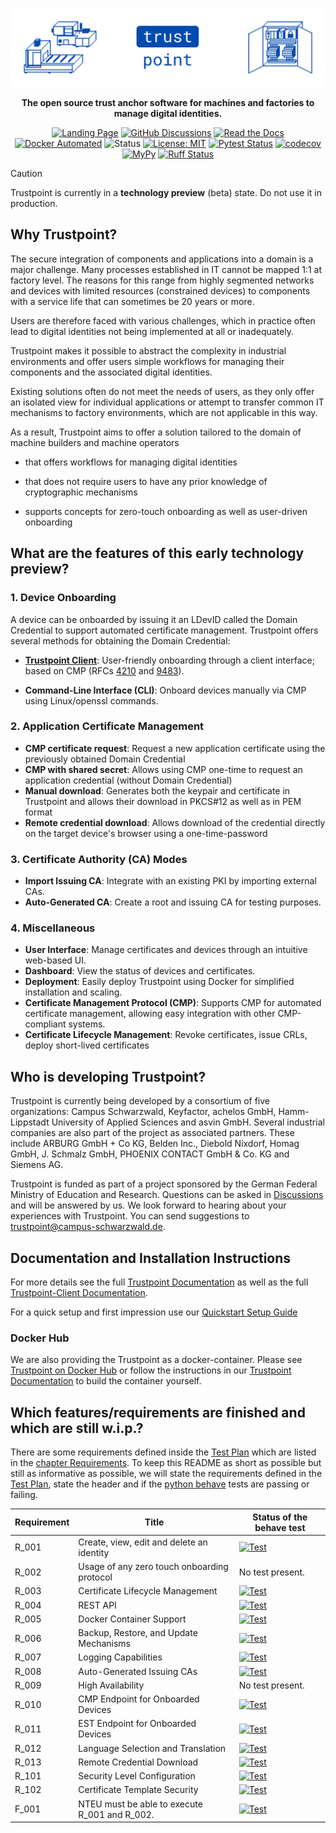 ![Trustpoint](.github-assets/trustpoint_banner.png)

<div align="center">

**The open source trust anchor software for machines and factories to manage digital identities.**

[![Landing Page](https://img.shields.io/badge/Landing_Page-014BAD)](https://trustpoint.campus-schwarzwald.de/en/)
[![GitHub Discussions](https://img.shields.io/badge/GitHub-Discussions-014BAD)](https://github.com/orgs/Trustpoint-Project/discussions)
[![Read the Docs](https://img.shields.io/readthedocs/trustpoint)](https://trustpoint.readthedocs.io)
[![Docker Automated](https://img.shields.io/docker/automated/trustpointproject/trustpoint)](https://hub.docker.com/r/trustpointproject/trustpoint)
![Status](https://img.shields.io/badge/Status-Beta-red)
[![License: MIT](https://img.shields.io/badge/License-MIT-yellow.svg)](https://opensource.org/licenses/MIT)
[![Pytest Status](https://github.com/Trustpoint-Project/trustpoint/actions/workflows/pytest.yml/badge.svg?branch=main)](https://github.com/Trustpoint-Project/trustpoint/actions/workflows/pytest.yml)
[![codecov](https://codecov.io/gh/Trustpoint-Project/trustpoint/graph/badge.svg?token=0N31L1QWPE)](https://codecov.io/gh/Trustpoint-Project/trustpoint)
[![MyPy](https://github.com/Trustpoint-Project/trustpoint/actions/workflows/mypy.yml/badge.svg?branch=main)](https://github.com/Trustpoint-Project/trustpoint/actions/workflows/mypy.yml)
[![Ruff Status](https://github.com/Trustpoint-Project/trustpoint/actions/workflows/ruff.yml/badge.svg?branch=main)](https://github.com/Trustpoint-Project/trustpoint/actions/workflows/ruff.yml)

</div>

> [!CAUTION]
> Trustpoint is currently in a **technology preview** (beta) state. Do not use it in production.

## Why Trustpoint?

The secure integration of components and applications into a domain is a major challenge. Many processes established in
IT cannot be mapped 1:1 at factory level. The reasons for this range from highly segmented networks and devices with
limited resources (constrained devices) to components with a service life that can sometimes be 20 years or more.

Users are therefore faced with various challenges, which in practice often lead to digital identities not being
implemented at all or inadequately.

Trustpoint makes it possible to abstract the complexity in industrial environments and offer users simple workflows for
managing their components and the associated digital identities.

Existing solutions often do not meet the needs of users, as they only offer an isolated view for individual applications
or attempt to transfer common IT mechanisms to factory environments, which are not applicable in this way.

As a result, Trustpoint aims to offer a solution tailored to the domain of machine builders and machine operators

- that offers workflows for managing digital identities

- that does not require users to have any prior knowledge of cryptographic mechanisms

- supports concepts for zero-touch onboarding as well as user-driven onboarding

## What are the features of this early technology preview?

### 1. Device Onboarding

A device can be onboarded by issuing it an LDevID called the Domain Credential to support automated certificate
management.
Trustpoint offers several methods for obtaining the Domain Credential:

- **[Trustpoint Client](https://github.com/Trustpoint-Project/trustpoint-client)**: User-friendly onboarding through a
  client interface; based on CMP (RFCs [4210](https://datatracker.ietf.org/doc/html/rfc4210)
  and [9483](https://datatracker.ietf.org/doc/rfc9483/)).

<!-- - **AOKI Zero Touch**: Fully automated mutually authenticated onboarding. -->

- **Command-Line Interface (CLI)**: Onboard devices manually via CMP using Linux/openssl commands.

### 2. Application Certificate Management

- **CMP certificate request**: Request a new application certificate using the previously obtained Domain Credential
- **CMP with shared secret**: Allows using CMP one-time to request an application credential (without Domain Credential)
- **Manual download**: Generates both the keypair and certificate in Trustpoint and allows their download in PKCS#12 as
  well as in PEM format
- **Remote credential download**: Allows download of the credential directly on the target device's browser using a
  one-time-password

### 3. Certificate Authority (CA) Modes

- **Import Issuing CA**: Integrate with an existing PKI by importing external CAs.
- **Auto-Generated CA**: Create a root and issuing CA for testing purposes.

### 4. Miscellaneous

- **User Interface**: Manage certificates and devices through an intuitive web-based UI.
- **Dashboard**: View the status of devices and certificates.
- **Deployment**: Easily deploy Trustpoint using Docker for simplified installation and scaling.
- **Certificate Management Protocol (CMP)**: Supports CMP for automated certificate management, allowing easy
  integration with other CMP-compliant systems.
- **Certificate Lifecycle Management**: Revoke certificates, issue CRLs, deploy short-lived certificates

## Who is developing Trustpoint?

Trustpoint is currently being developed by a consortium of five organizations: Campus Schwarzwald, Keyfactor, achelos
GmbH, Hamm-Lippstadt University of Applied Sciences and asvin GmbH. Several industrial companies are also part of the
project as associated partners. These include ARBURG GmbH + Co KG, Belden Inc., Diebold Nixdorf, Homag GmbH, J. Schmalz
GmbH, PHOENIX CONTACT GmbH & Co. KG and Siemens AG.

Trustpoint is funded as part of a project sponsored by the German Federal Ministry of Education and Research. Questions
can be asked in [Discussions](https://github.com/orgs/Trustpoint-Project/discussions) and will be answered by us. We
look forward to hearing about your experiences with Trustpoint. You can send suggestions to
trustpoint@campus-schwarzwald.de.

## Documentation and Installation Instructions

For more details see the full [Trustpoint Documentation](https://trustpoint.readthedocs.io/en/latest/) as well as
the full [Trustpoint-Client Documentation](https://trustpoint-client.readthedocs.io/en/latest/).

For a quick setup and first impression use
our [Quickstart Setup Guide](https://trustpoint.readthedocs.io/en/latest/quickstart_setup.html)

### Docker Hub

We are also providing the Trustpoint as a docker-container. Please see
[Trustpoint on Docker Hub](https://hub.docker.com/r/trustpointproject/trustpoint) or follow the
instructions in our [Trustpoint Documentation](https://trustpoint.readthedocs.io/en/latest/) to build the
container yourself.

## Which features/requirements are finished and which are still w.i.p.?

There are some requirements defined inside
the [Test Plan](https://trustpoint.readthedocs.io/en/latest/test_plan/test_plan.html)
which are listed in
the [chapter Requirements](https://trustpoint.readthedocs.io/en/latest/test_plan/test_plan.html#requirements).
To keep this README as short as possible but still as informative as possible,
we will state the requirements defined in
the [Test Plan](https://trustpoint.readthedocs.io/en/latest/test_plan/test_plan.html),
state the header and if the [python behave](https://behave.readthedocs.io/en/latest/) tests are passing or failing.

| Requirement | Title                                         | Status of the behave test                                                                                                                                                                                               |
|-------------|-----------------------------------------------|-------------------------------------------------------------------------------------------------------------------------------------------------------------------------------------------------------------------------|
| R_001       | Create, view, edit and delete an identity     | [![Test](https://github.com/Trustpoint-Project/trustpoint/actions/workflows/r_001_feature_test.yml/badge.svg?branch=main)](https://github.com/Trustpoint-Project/trustpoint/actions/workflows/r_001_feature_test.yml)   |
| R_002       | Usage of any zero touch onboarding protocol   | No test present.                                                                                                                                                                                                        |
| R_003       | Certificate Lifecycle Management              | [![Test](https://github.com/Trustpoint-Project/trustpoint/actions/workflows/r_003_feature_test.yml/badge.svg?branch=main)](https://github.com/Trustpoint-Project/trustpoint/actions/workflows/r_003_feature_test.yml)   |
| R_004       | REST API                                      | [![Test](https://github.com/Trustpoint-Project/trustpoint/actions/workflows/r_004_feature_test.yml/badge.svg?branch=main)](https://github.com/Trustpoint-Project/trustpoint/actions/workflows/r_004_feature_test.yml)   |
| R_005       | Docker Container Support                      | [![Test](https://github.com/Trustpoint-Project/trustpoint/actions/workflows/docker-test-compose.yml/badge.svg?branch=main)](https://github.com/Trustpoint-Project/trustpoint/actions/workflows/docker-test-compose.yml) |
| R_006       | Backup, Restore, and Update Mechanisms        | [![Test](https://github.com/Trustpoint-Project/trustpoint/actions/workflows/r_006_feature_test.yml/badge.svg?branch=main)](https://github.com/Trustpoint-Project/trustpoint/actions/workflows/r_006_feature_test.yml)   |
| R_007       | Logging Capabilities                          | [![Test](https://github.com/Trustpoint-Project/trustpoint/actions/workflows/r_007_feature_test.yml/badge.svg?branch=main)](https://github.com/Trustpoint-Project/trustpoint/actions/workflows/r_007_feature_test.yml)   |
| R_008       | Auto-Generated Issuing CAs                    | [![Test](https://github.com/Trustpoint-Project/trustpoint/actions/workflows/r_008_feature_test.yml/badge.svg?branch=main)](https://github.com/Trustpoint-Project/trustpoint/actions/workflows/r_008_feature_test.yml)   |
| R_009       | High Availability                             | No test present.                                                                                                                                                                                                        |
| R_010       | CMP Endpoint for Onboarded Devices            | [![Test](https://github.com/Trustpoint-Project/trustpoint/actions/workflows/r_010_feature_test.yml/badge.svg?branch=main)](https://github.com/Trustpoint-Project/trustpoint/actions/workflows/r_010_feature_test.yml)   |
| R_011       | EST Endpoint for Onboarded Devices            | [![Test](https://github.com/Trustpoint-Project/trustpoint/actions/workflows/r_011_feature_test.yml/badge.svg?branch=main)](https://github.com/Trustpoint-Project/trustpoint/actions/workflows/r_011_feature_test.yml)   |
| R_012       | Language Selection and Translation            | [![Test](https://github.com/Trustpoint-Project/trustpoint/actions/workflows/r_012_feature_test.yml/badge.svg?branch=main)](https://github.com/Trustpoint-Project/trustpoint/actions/workflows/r_012_feature_test.yml)   |
| R_013       | Remote Credential Download                    | [![Test](https://github.com/Trustpoint-Project/trustpoint/actions/workflows/r_013_feature_test.yml/badge.svg?branch=main)](https://github.com/Trustpoint-Project/trustpoint/actions/workflows/r_013_feature_test.yml)   |
| R_101       | Security Level Configuration                  | [![Test](https://github.com/Trustpoint-Project/trustpoint/actions/workflows/r_101_feature_test.yml/badge.svg?branch=main)](https://github.com/Trustpoint-Project/trustpoint/actions/workflows/r_101_feature_test.yml)   |
| R_102       | Certificate Template Security                 | [![Test](https://github.com/Trustpoint-Project/trustpoint/actions/workflows/r_102_feature_test.yml/badge.svg?branch=main)](https://github.com/Trustpoint-Project/trustpoint/actions/workflows/r_102_feature_test.yml)   |
| F_001       | NTEU must be able to execute R_001 and R_002. | [![Test](https://github.com/Trustpoint-Project/trustpoint/actions/workflows/f_001_feature_test.yml/badge.svg?branch=main)](https://github.com/Trustpoint-Project/trustpoint/actions/workflows/f_001_feature_test.yml)   |
